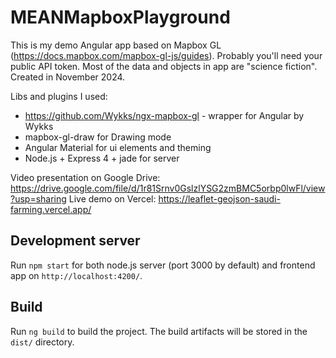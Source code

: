 # MEANMapboxPlayground

This is my demo Angular app based on Mapbox GL (https://docs.mapbox.com/mapbox-gl-js/guides). Probably you'll need your public API token. Most of the data and objects in app are "science fiction". Created in November 2024.

Libs and plugins I used: 
- https://github.com/Wykks/ngx-mapbox-gl - wrapper for Angular by Wykks
- mapbox-gl-draw for Drawing mode
- Angular Material for ui elements and theming
- Node.js + Express 4 + jade for server

Video presentation on Google Drive: https://drive.google.com/file/d/1r81Srnv0GslzlYSG2zmBMC5orbp0lwFl/view?usp=sharing 
Live demo on Vercel: https://leaflet-geojson-saudi-farming.vercel.app/ 

## Development server

Run `npm start` for both node.js server (port 3000 by default) and frontend app on `http://localhost:4200/`. 

## Build

Run `ng build` to build the project. The build artifacts will be stored in the `dist/` directory.

